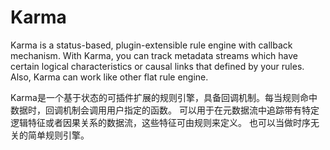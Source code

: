 # Karma
Karma is a status-based, plugin-extensible rule engine with callback mechanism.
With Karma, you can track metadata streams which have certain logical characteristics or causal links that defined by your rules.
Also, Karma can work like other flat rule engine.

Karma是一个基于状态的可插件扩展的规则引擎，具备回调机制。每当规则命中数据时，回调机制会调用用户指定的函数。
可以用于在元数据流中追踪带有特定逻辑特征或者因果关系的数据流，这些特征可由规则来定义。
也可以当做时序无关的简单规则引擎。
